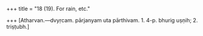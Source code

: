 +++
title = "18 (19). For rain, etc."

+++
[Atharvan.—dvyṛcam. pārjanyam uta pārthivam. 1. 4-p. bhurig uṣṇih; 2. triṣṭubh.]
